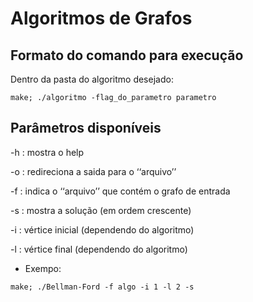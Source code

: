 # Algoritmos de Grafos

## Formato do comando para execução 

Dentro da pasta do algoritmo desejado:
```
make; ./algoritmo -flag_do_parametro parametro
```
## Parâmetros disponíveis

-h : mostra o help


-o <arquivo> : redireciona a saida para o ‘‘arquivo’’


-f <arquivo> : indica o ‘‘arquivo’’ que contém o grafo de entrada


-s : mostra a solução (em ordem crescente)


-i : vértice inicial (dependendo do algoritmo)


-l : vértice final (dependendo do algoritmo)


* Exempo:
```
make; ./Bellman-Ford -f algo -i 1 -l 2 -s
```




